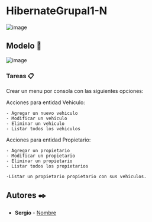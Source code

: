 # HibernateGrupal1-N

![image](https://user-images.githubusercontent.com/117438320/201529668-8e4992b8-750f-49db-92c8-ff9fc1f5839e.png)


## Modelo 🚀


![image](https://user-images.githubusercontent.com/117438320/201528982-9462a112-7027-4fbe-9729-751964bae7fb.png)


### Tareas 📋

Crear un menu por consola con las siguientes opciones:

Acciones para entidad Vehiculo:
```
- Agregar un nuevo vehiculo
- Modificar un vehiculo
- Eliminar un vehiculo
- Listar todos los vehiculos
```

Acciones para entidad Propietario:
```
- Agregar un propietario
- Modificar un propietario
- Eliminar un propietario
- Listar todos los propietarios
```

```
-Listar un propietario propietario con sus vehiculos.
```

## Autores ✒️

* **Sergio** - [Nombre](https://github.com/xxx)
